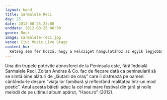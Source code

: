 ```yaml
---
layout: band
title: Sarmalele Reci
day: 25
date: 2012-08-25 23:00
enddate: 2012-08-26 00:30
genre: Rock
image: sarmalele-reci.jpg
venue: Ciuc Music Live Stage
content_hu: |
  Kétség sem fér hozzá, hogy a Félsziget hangulatához az egyik legjobban illő zenekar a Sarmalele Reci: András Zoltán és csapata egyedi módon szórakoztatja közönségét a hétköznapokat költői szemszögből bemutató dalaival. Idén az aszfaltbetyárok új lemezük, az idén megjelenő Haos.ro dalait is elhozzák az orsázg legnagyobb fesztiváljára.
---
```


Una din trupele potrivite atmosferei de la Peninsula este, fără îndoială Sarmalele Reci. Zoltan Andras & Co. fac de fiecare dată ca peninsularii să se simtă bine alături de „lăutarii  de oraş” care îi distrează pe oameni cântându-le despre “viaţa lor familiară şi reflectând realitatea într-un mod poetic”. Anul acesta băieţii aduc la cel mai mare festival din ţară şi noile melodii de pe ultimul album apărut, “Haos.ro” (2012).